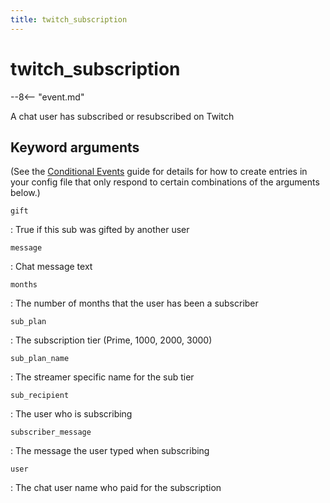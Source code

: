 ```yaml
---
title: twitch_subscription
---
```


# twitch_subscription


--8<-- "event.md"

A chat user has subscribed or resubscribed on Twitch

## Keyword arguments

(See the [Conditional Events](overview/conditional.md)
guide for details for how to create entries in your config file that
only respond to certain combinations of the arguments below.)

`gift`

:   True if this sub was gifted by another user

`message`

:   Chat message text

`months`

:   The number of months that the user has been a subscriber

`sub_plan`

:   The subscription tier (Prime, 1000, 2000, 3000)

`sub_plan_name`

:   The streamer specific name for the sub tier

`sub_recipient`

:   The user who is subscribing

`subscriber_message`

:   The message the user typed when subscribing

`user`

:   The chat user name who paid for the subscription
